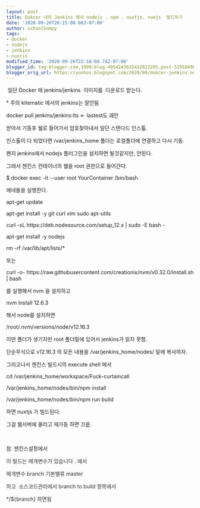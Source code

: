 ```yaml
---
layout: post
title: Dokcer 내의 Jenkins 에서 nodejs , npm , nuxtjs, vuejs  빌드하기
date: '2020-09-26T20:15:00.002-07:00'
author: schoolhompy
tags:
- docker
- nodejs
- jenkins
- nuxtjs
modified_time: '2020-09-26T22:16:08.742-07:00'
blogger_id: tag:blogger.com,1999:blog-4954243635432022205.post-3255849670027883946
blogger_orig_url: https://yunhos.blogspot.com/2020/09/dokcer-jenkins-nodejs-npm-nuxtjs-vuejs.html
---
```


<p>&nbsp;일단 Docker 에 jenkins/jenkins&nbsp; 이미지를&nbsp; 다운로드 받는다.</p><p>* 주의 kitematic 에서의 jenkins는 잘안됨</p><p>docker pull jenkins/jenkins:lts &lt;- lastest도 괘안</p><p>받아서 기동후 쉘로 들어가서 암호찾아내서 일단 스탠다드 인스톨.</p><p>인스톨이 다 되었다면 /var/jenkins_home 폴더는 로컬폴더에 연결하고 다시 기동.</p><p>왠지 jenkins에서 nodejs 플러그인을 설치하면 될것같지만, 안된다.</p><p>그래서 젠킨스 컨테이너의 쉘을 root 권한으로 들어간다.</p><p>$ docker exec -it --user root YourContainer /bin/bash</p><p>애네들을 실행한다.</p><p>apt-get update</p><p>apt-get install -y git curl vim sudo apt-utils</p><p>curl -sL https://deb.nodesource.com/setup_12.x | sudo -E bash -</p><p>apt-get install -y nodejs</p><p>rm -rf /var/lib/apt/lists/*</p><p>또는</p><p>curl -o- https://raw.githubusercontent.com/creationix/nvm/v0.32.0/install.sh | bash</p><p>를 실행해서 nvm 을 설치하고</p><p>nvm install 12.6.3</p><p>해서 node를 설치하면</p><p>/root/.nvm/versions/node/v12.16.3</p><p>이딴 폴더가 생기지만 root 폴더밑에 있어서 jenkins가 읽지 못함.</p><p>단순무식으로 v12.16.3 의 모든 내용을 /var/jenkins_home/nodes/ 밑에 복사하자.</p><p>그리고나서 젠킨스 빌드시의 execute shell 에서</p><p>cd /var/jenkins_home/workspace/Fuck-curtaincall</p><p>/var/jenkins_home/nodes/bin/npm install</p><p>/var/jenkins_home/nodes/bin/npm run build</p><p>하면 nuxtjs 가 빌드된다.</p><p>그걸 웹서버에 올리고 재가동 하면 끄읕.</p><p><br /></p><p>참. 젠킨스설정에서</p><p><span style="background-color: #f9f9f9; color: #333333; font-family: -apple-system, system-ui, &quot;Segoe UI&quot;, Roboto, &quot;Noto Sans&quot;, Oxygen, Ubuntu, Cantarell, &quot;Fira Sans&quot;, &quot;Droid Sans&quot;, &quot;Helvetica Neue&quot;, Arial, sans-serif, &quot;Apple Color Emoji&quot;, &quot;Segoe UI Emoji&quot;, &quot;Segoe UI Symbol&quot;; font-size: 14px;">이 빌드는 매개변수가 있습니다 . 에서</span></p><p><span style="background-color: #f9f9f9; color: #333333; font-family: -apple-system, system-ui, &quot;Segoe UI&quot;, Roboto, &quot;Noto Sans&quot;, Oxygen, Ubuntu, Cantarell, &quot;Fira Sans&quot;, &quot;Droid Sans&quot;, &quot;Helvetica Neue&quot;, Arial, sans-serif, &quot;Apple Color Emoji&quot;, &quot;Segoe UI Emoji&quot;, &quot;Segoe UI Symbol&quot;; font-size: 14px;">매개변수 branch 기본밸류 master</span></p><p><span style="background-color: #f9f9f9; color: #333333; font-family: -apple-system, system-ui, &quot;Segoe UI&quot;, Roboto, &quot;Noto Sans&quot;, Oxygen, Ubuntu, Cantarell, &quot;Fira Sans&quot;, &quot;Droid Sans&quot;, &quot;Helvetica Neue&quot;, Arial, sans-serif, &quot;Apple Color Emoji&quot;, &quot;Segoe UI Emoji&quot;, &quot;Segoe UI Symbol&quot;; font-size: 14px;">하고&nbsp; 소스코드관리에서 branch to build 항목에서</span></p><p><span style="background-color: #f9f9f9; color: #333333; font-family: -apple-system, system-ui, &quot;Segoe UI&quot;, Roboto, &quot;Noto Sans&quot;, Oxygen, Ubuntu, Cantarell, &quot;Fira Sans&quot;, &quot;Droid Sans&quot;, &quot;Helvetica Neue&quot;, Arial, sans-serif, &quot;Apple Color Emoji&quot;, &quot;Segoe UI Emoji&quot;, &quot;Segoe UI Symbol&quot;; font-size: 14px;">*/${branch} 하면됨</span></p>